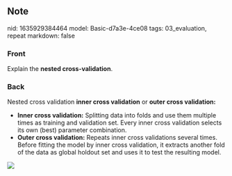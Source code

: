 ## Note
nid: 1635929384464
model: Basic-d7a3e-4ce08
tags: 03_evaluation, repeat
markdown: false

### Front
Explain the <b>nested cross-validation</b>.

### Back
Nested cross validation <b>inner cross validation</b> or <b>outer
cross validation:</b>
<div>
  <ul>
    <li><strong>Inner cross validation:</strong> Splitting data
    into folds and use them multiple times as training and
    validation set. Every inner cross validation selects its own
    (best) parameter combination.
    <li><strong>Outer cross validation:</strong> Repeats inner
    cross validations several times. Before fitting the model by
    inner cross validation, it extracts another fold of the data as
    global holdout set and uses it to test the resulting model.
  </ul>
</div>
<div><img src="vh1sZ.png"></div>
